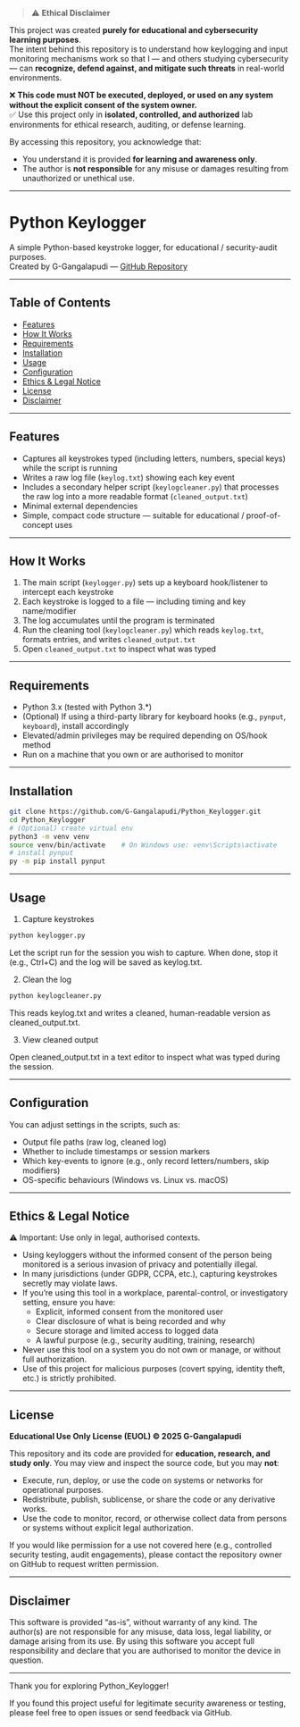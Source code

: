 > ⚠️ **Ethical Disclaimer**

This project was created **purely for educational and cybersecurity learning purposes**.  
The intent behind this repository is to understand how keylogging and input monitoring mechanisms work so that I — and others studying cybersecurity — can **recognize, defend against, and mitigate such threats** in real-world environments.

❌ **This code must NOT be executed, deployed, or used on any system without the explicit consent of the system owner.**  
✅ Use this project only in **isolated, controlled, and authorized** lab environments for ethical research, auditing, or defense learning.

By accessing this repository, you acknowledge that:
- You understand it is provided **for learning and awareness only**.
- The author is **not responsible** for any misuse or damages resulting from unauthorized or unethical use.

---

# Python Keylogger

A simple Python-based keystroke logger, for educational / security-audit purposes.  
Created by G-Gangalapudi — [GitHub Repository](https://github.com/G-Gangalapudi/Python_Keylogger)

---

## Table of Contents  
- [Features](#features)  
- [How It Works](#how-it-works)  
- [Requirements](#requirements)  
- [Installation](#installation)  
- [Usage](#usage)  
- [Configuration](#configuration)  
- [Ethics & Legal Notice](#ethics--legal-notice)  
- [License](#license)  
- [Disclaimer](#disclaimer)  

---

## Features  
- Captures all keystrokes typed (including letters, numbers, special keys) while the script is running  
- Writes a raw log file (`keylog.txt`) showing each key event  
- Includes a secondary helper script (`keylogcleaner.py`) that processes the raw log into a more readable format (`cleaned_output.txt`)  
- Minimal external dependencies  
- Simple, compact code structure — suitable for educational / proof-of-concept uses

---

## How It Works  
1. The main script (`keylogger.py`) sets up a keyboard hook/listener to intercept each keystroke  
2. Each keystroke is logged to a file — including timing and key name/modifier  
3. The log accumulates until the program is terminated  
4. Run the cleaning tool (`keylogcleaner.py`) which reads `keylog.txt`, formats entries, and writes `cleaned_output.txt`  
5. Open `cleaned_output.txt` to inspect what was typed

---

## Requirements  
- Python 3.x (tested with Python 3.*)  
- (Optional) If using a third-party library for keyboard hooks (e.g., `pynput`, `keyboard`), install accordingly  
- Elevated/admin privileges may be required depending on OS/hook method  
- Run on a machine that you own or are authorised to monitor

---

## Installation  
```bash
git clone https://github.com/G-Gangalapudi/Python_Keylogger.git
cd Python_Keylogger
# (Optional) create virtual env
python3 -m venv venv
source venv/bin/activate    # On Windows use: venv\Scripts\activate
# install pynput
py -m pip install pynput
```

---

## Usage
1. Capture keystrokes
```bash
python keylogger.py
```

 Let the script run for the session you wish to capture. When done, stop it (e.g., Ctrl+C) and the log will be saved as keylog.txt.

2. Clean the log
```bash
python keylogcleaner.py
```

This reads keylog.txt and writes a cleaned, human-readable version as cleaned_output.txt.

3. View cleaned output

Open cleaned_output.txt in a text editor to inspect what was typed during the session.

---

## Configuration
You can adjust settings in the scripts, such as:
- Output file paths (raw log, cleaned log)
- Whether to include timestamps or session markers
- Which key-events to ignore (e.g., only record letters/numbers, skip modifiers)
- OS-specific behaviours (Windows vs. Linux vs. macOS)

---

## Ethics & Legal Notice

⚠️ Important: Use only in legal, authorised contexts.
- Using keyloggers without the informed consent of the person being monitored is a serious invasion of privacy and potentially illegal.
- In many jurisdictions (under GDPR, CCPA, etc.), capturing keystrokes secretly may violate laws.
- If you’re using this tool in a workplace, parental-control, or investigatory setting, ensure you have:
  - Explicit, informed consent from the monitored user
  - Clear disclosure of what is being recorded and why
  - Secure storage and limited access to logged data
  - A lawful purpose (e.g., security auditing, training, research)
- Never use this tool on a system you do not own or manage, or without full authorization.
- Use of this project for malicious purposes (covert spying, identity theft, etc.) is strictly prohibited.

---

## License

**Educational Use Only License (EUOL) © 2025 G-Gangalapudi**

This repository and its code are provided for **education, research, and study only**. You may view and inspect the source code, but you may **not**:

- Execute, run, deploy, or use the code on systems or networks for operational purposes.
- Redistribute, publish, sublicense, or share the code or any derivative works.
- Use the code to monitor, record, or otherwise collect data from persons or systems without explicit legal authorization.

If you would like permission for a use not covered here (e.g., controlled security testing, audit engagements), please contact the repository owner on GitHub to request written permission.

---

## Disclaimer

This software is provided “as-is”, without warranty of any kind.
The author(s) are not responsible for any misuse, data loss, legal liability, or damage arising from its use. By using this software you accept full responsibility and declare that you are authorised to monitor the device in question.

---

Thank you for exploring Python_Keylogger!

If you found this project useful for legitimate security awareness or testing, please feel free to open issues or send feedback via GitHub.


